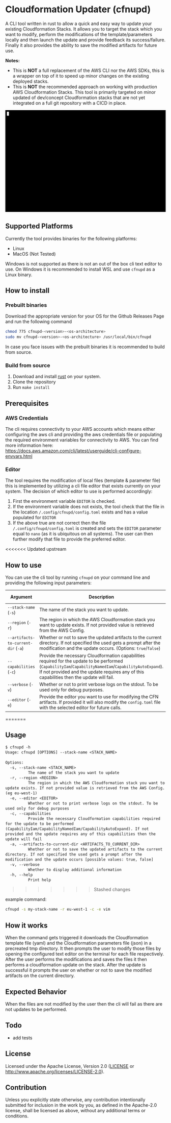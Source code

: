 # Cloudformation Updater (cfnupd)

A CLI tool written in rust to allow a quick and easy way to update your existing Cloudformation Stacks. It allows you to target the stack which you want to modify, perform the modifications of the template/parameters locally and then launch the update and provide feedback its success/failure. Finally it also provides the ability to save the modified artifacts for future use.

**Notes:**

- This is **NOT** a full replacement of the AWS CLI nor the AWS SDKs, this is a wrapper on top of it to speed up minor changes on the existing deployed stacks. 
- This is **NOT** the recommended approach on working with production AWS Cloudformation Stacks. This tool is primarily targeted on minor updated of dev/concept Cloudformation stacks that are not yet integrated on a full git repository with a CICD in place.

![demo](.docs/images/demo.gif?raw=true "sample cli output")

## Supported Platforms

Currently the tool provides binaries for the following platforms:

- Linux
- MacOS (Not Tested)

Windows is not supported as there is not an out of the box cli text editor to use. On Windows it is recommended to install WSL and use `cfnupd` as a Linux binary. 

## How to install

### Prebuilt binaries

Download the appropriate version for your OS for the Github Releases Page and run the following command
``` bash
chmod 775 cfnupd-<version>-<os-architecture> 
sudo mv cfnupd-<version>-<os-architecture> /usr/local/bin/cfnupd
```

In case you face issues with the prebuilt binaries it is recommended to build from source.

### Build from source

1. Download and install [rust](https://www.rust-lang.org/tools/install) on your system.
2. Clone the repository 
3. Run `make install`

## Prerequisites

### AWS Credentials

The cli requires connectivity to your AWS accounts which means either configuring the aws cli and providing the aws credentials file or populating the required environment variables for connectivity to AWS. You can find more information here: https://docs.aws.amazon.com/cli/latest/userguide/cli-configure-envvars.html

### Editor

The tool requires the modification of local files (template & parameter file) this is implemented by utilizing a cli file editor that exists currently on your system. The decision of which editor to use is performed accordingly:

1. First the environment variable `EDITOR` is checked.
2. If the environment variable does not exists, the tool check that the file in the location `/.config/cfnupd/config.toml` exists and has a value populated for `EDITOR`
3. If the above true are not correct then the file `/.config/cfnupd/config.toml` is created and sets the `EDITOR` parameter equal to `nano` (as it is ubiquitous on all systems). The user can then further modify that file to provide the preferred editor. 



<<<<<<< Updated upstream
## How to use

You can use the cli tool by running `cfnupd` on your command line and providing the following input parameters:

| Argument                            | Description                                                  | Example Value |
| ----------------------------------- | ------------------------------------------------------------ | ------------- |
| `--stack-name` (`-s`)               | The name of the stack you want to update.                    | `foo`         |
| `--region` (`-r`)                   | The region in which the AWS Cloudformation stack you want to update exists. If not provided value is retrieved from the AWS Config. | `eu-west-1`   |
| `--artifacts-to-current-dir` (`-a`) | Whether or not to save the updated artifacts to the current directory. If not specified the used gets a prompt after the modification and the update occurs. (Options: `true`/`false`) | `true`        |
| `--capabilities` (`-c`)             | Provide the necessary Cloudformation capabilities required for the update to be performed (`CapabilityIam`/`CapabilityNamedIam`/`CapabilityAutoExpand`). If not provided and the update requires any of this capabilities then the update will fail. | N/A           |
| `--verbose` (`-v`)                  | Whether or not to print verbose logs on the stdout. To be used only for debug purposes. | N/A           |
| `--editor` (`-e`)                   | Provide the editor you want to use for modifying the CFN artifacts. If provided it will also modify the `config.toml` file with the selected editor for future calls. | `vim`         |
=======
## Usage

``` 
$ cfnupd -h
Usage: cfnupd [OPTIONS] --stack-name <STACK_NAME>

Options:
  -s, --stack-name <STACK_NAME>
          The name of the stack you want to update
  -r, --region <REGION>
          The region in which the AWS Cloudformation stack you want to update exists. If not provided value is retrieved from the AWS Config. (eg eu-west-1)
  -e, --editor <EDITOR>
          Whether or not to print verbose logs on the stdout. To be used only for debug purposes
  -c, --capabilities
          Provide the necessary Cloudformation capabilities required for the update to be performed (CapabilityIam/CapabilityNamedIam/CapabilityAutoExpand). If not provided and the update requires any of this capabilities then the update will fail
  -a, --artifacts-to-current-dir <ARTIFACTS_TO_CURRENT_DIR>
          Whether or not to save the updated artifacts to the current directory. If not specified the used gets a prompt after the modification and the update occurs [possible values: true, false]
  -v, --verbose
          Whether to display additional information
  -h, --help
          Print help
```
>>>>>>> Stashed changes

example command:

``` bash 
cfnupd -s my-stack-name -r eu-west-1 -c -e vim
```



## How it works

When the command gets triggered it downloads the Cloudformation template file (yaml) and the Cloudformation parameters file (json) in a precreated tmp directory. It then prompts the user to modify those files by opening the configured text editor on the terminal for each file respectively. After the user performs the modifications and saves the files it then performs a cloudformation update on the stack. After the update is successful it prompts the user on whether or not to save the modified artifacts on the current directory.



## Expected Behavior

When the files are not modified by the user then the cli will fail as there are not updates to be performed.



## Todo

- add tests




## License
Licensed under the Apache License, Version 2.0 ([LICENSE](LICENSE) or http://www.apache.org/licenses/LICENSE-2.0).



## Contribution

Unless you explicitly state otherwise, any contribution intentionally submitted for inclusion in the work by you, as defined in the Apache-2.0 license, shall be licensed as above, without any additional terms or conditions.